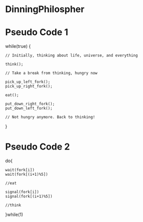 # DinningPhilospher

# Pseudo Code 1
while(true) {
    
    // Initially, thinking about life, universe, and everything
    
    think();
    
    // Take a break from thinking, hungry now
    
    pick_up_left_fork();
    pick_up_right_fork();
    
    eat();
    
    put_down_right_fork();
    put_down_left_fork();

    // Not hungry anymore. Back to thinking!
}

# Pseudo Code 2

do{
    
    wait(fork[i])
    wait(fork[(i+1)%5])

    //eat
    
    signal(fork[i])
    signal(fork[(i+1)%5])

    //think
}while(1)